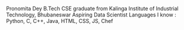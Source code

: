 Pronomita Dey 
B.Tech CSE graduate from Kalinga Institute of Industrial Technology, Bhubaneswar
Aspiring Data Scientist
Languages I know : Python, C, C++, Java, HTML, CSS, JS, Chef
